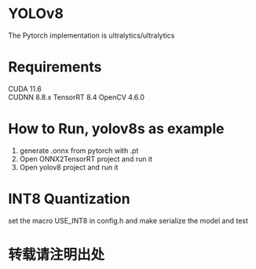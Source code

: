 # YOLOv8
The Pytorch implementation is ultralytics/ultralytics

# Requirements
CUDA 11.6 <br />
CUDNN 8.8.x
TensorRT 8.4
OpenCV 4.6.0

# How to Run, yolov8s as example
1. generate .onnx from pytorch with .pt
2. Open ONNX2TensorRT project and run it
3. Open yolov8 project and run it

# INT8 Quantization
set the macro USE_INT8 in config.h and make
serialize the model and test


# 转载请注明出处
